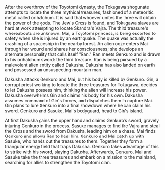 <!-- The Sword of Alexander (2007) -->

After the overthrow of the Toyotomi dynasty, the Tokugawa shogunate attempts to locate the three mythical treasures, fashioned of a meteoritic metal called orihalchum. It is said that whoever unites the three will obtain the power of the gods. The Jew's Cross is found, and Tokugawa slaves are hard at work attempting to locate Skandra's Vajra. The third treasure's whereabouts are unknown. Mai, a Toyotomi princess, is being escorted to safety when she is injured by an earthquake. The quake was actually the crashing of a spaceship in the nearby forest. An alien ooze enters Mai through her wound and shares her consciousness; she develops an alternate personality that calls itself "Ran." Ran meets Genkuro and is drawn to his orihalchum sword: the third treasure. Ran is being pursued by a malevolent alien entity called Dakusha. Dakusha has also landed on earth and possessed an unsuspecting mountain man.

Dakusha attacks Genkuro and Mai, but his body is killed by Genkuro. Gin, a corrupt priest working to locate the three treasures for Tokugawa, decides to let Dakusha possess him, thinking the alien will increase his power. Dakusha overwhelms Gin and claims his body for his own. Dakusha assumes command of Gin's forces, and dispatches them to capture Mai. Gin plans to lure Genkuro into a final showdown where he can claim his sword. Genkuro and Sasuke, Mai's bodyguard, head to Gin's island.

At first Dakusha gains the upper hand and claims Genkuro's sword, gravely injuring Genkuro in the process. Sasuke manages to find the Vajra and steal the Cross and the sword from Dakusha, leading him on a chase. Mai finds Genkuro and allows Ran to heal him. Genkuro and Mai catch up with Sasuke, who hands out the treasures to them. Together they form a triangular energy field that traps Dakusha. Genkuro takes advantage of this to strike with his sword, slaying Dakusha. Afterwards, Genkuro, Mai and Sasuke take the three treasures and embark on a mission to the mainland, searching for allies to strengthen the Toyotomi clan.